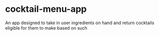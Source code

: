 # cocktail-menu-app
An app designed to take in user ingredients on hand and return cocktails eligible for them to make based on such
